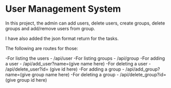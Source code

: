 User Management System
======================

In this project, the admin can add users, delete users, create groups, delete groups and add/remove users from group. 

I have also added the json format return for the tasks.

The following are routes for those:

-For listing the users - /api/user
-For listing groups - /api/group
-For adding a user - /api/add_user?name=(give name here)
-For deleting a user - /api/delete_user?id= (give id here)
-For adding a group - /api/add_group?name=(give group name here)
-For deleting a group - /api/delete_group?id= (give group id here)
